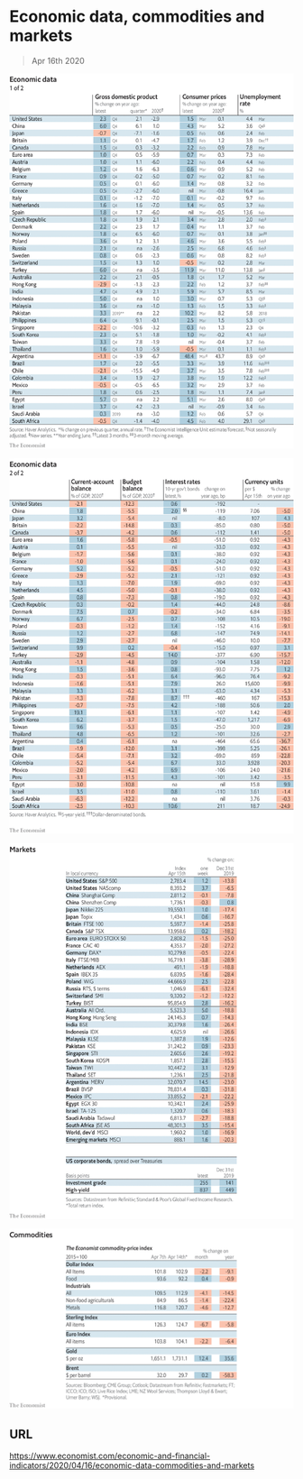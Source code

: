 # Economic data, commodities and markets

> Apr 16th 2020



![](./images/20200418_INT101.png)



![](./images/20200418_INT102.png)



![](./images/20200418_INT201.png)



![](./images/20200418_INT401.png)

## URL

https://www.economist.com/economic-and-financial-indicators/2020/04/16/economic-data-commodities-and-markets
